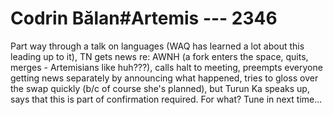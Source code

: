 # Codrin Bălan#Artemis --- 2346

Part way through a talk on languages (WAQ has learned a lot about this leading up to it), TN gets news re: AWNH (a fork enters the space, quits, merges - Artemisians like huh???), calls halt to meeting, preempts everyone getting news separately by announcing what happened, tries to gloss over the swap quickly (b/c of course she's planned), but Turun Ka speaks up, says that this is part of confirmation required. For what? Tune in next time...

